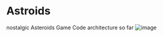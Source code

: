 # Astroids
 nostalgic Asteroids Game
 Code architecture so far
![image](https://user-images.githubusercontent.com/49751850/193885174-85db8ddb-64a4-44e4-a632-6c1485bf78d9.png)

